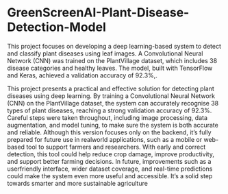 # GreenScreenAI-Plant-Disease-Detection-Model
This project focuses on developing a deep learning-based system to detect and classify plant diseases using leaf images. A Convolutional Neural Network (CNN) was trained on the PlantVillage dataset, which includes 38 disease categories and healthy leaves. The model, built with TensorFlow and Keras, achieved a validation accuracy of 92.3%,.

This project presents a practical and effective solution for detecting plant diseases using deep
learning. By training a Convolutional Neural Network (CNN) on the PlantVillage dataset, the
system can accurately recognise 38 types of plant diseases, reaching a strong validation
accuracy of 92.3%. Careful steps were taken throughout, including image processing, data
augmentation, and model tuning, to make sure the system is both accurate and reliable.
Although this version focuses only on the backend, it’s fully prepared for future use in realworld applications, such as a mobile or web-based tool to support farmers and researchers.
With early and correct detection, this tool could help reduce crop damage, improve
productivity, and support better farming decisions. In future, improvements such as a userfriendly interface, wider dataset coverage, and real-time predictions could make the system
even more useful and accessible. It’s a solid step towards smarter and more sustainable
agriculture
